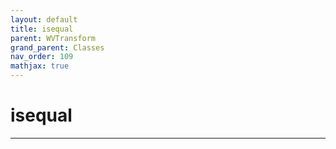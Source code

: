 ```yaml
---
layout: default
title: isequal
parent: WVTransform
grand_parent: Classes
nav_order: 109
mathjax: true
---
```


#  isequal




---

